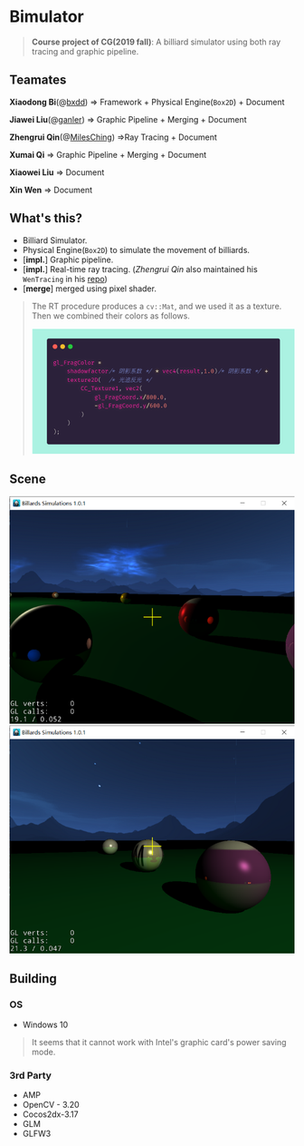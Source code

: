 # Bimulator

> **Course project of CG(2019 fall)**: A billiard simulator using both ray tracing and graphic pipeline.

## Teamates

**Xiaodong Bi**(@[bxdd](https://github.com/bxdd)) => Framework + Physical Engine(`Box2D`) + Document

**Jiawei Liu**(@[ganler](https://github.com/ganler)) => Graphic Pipeline + Merging + Document

**Zhengrui Qin**(@[MilesChing](https://github.com/MilesChing)) =>Ray Tracing + Document

**Xumai Qi** => Graphic Pipeline + Merging + Document

**Xiaowei Liu** => Document

**Xin Wen** => Document

## What's this?

- Billiard Simulator.
- Physical Engine(`Box2D`) to simulate the movement of billiards.
- [**impl.**] Graphic pipeline.
- [**impl.**] Real-time ray tracing. (*Zhengrui Qin* also maintained his `WenTracing` in his [repo](https://github.com/MilesChing/WenTracing))
- [**merge**] merged using pixel shader. 

> The RT procedure produces a `cv::Mat`, and we used it as a texture. Then we combined their colors as follows.
>
> <img src="img/tech1.png" alt="tech1" style="zoom:60%;" />

## Scene

<img src="img/img1.png" style="zoom:70%;" />

<img src="img/img2.png" style="zoom:70%;" />

## Building

### OS

- Windows 10

> It seems that it cannot work with Intel's graphic card's power saving mode.

### 3rd Party

- AMP
- OpenCV - 3.20
- Cocos2dx-3.17  
- GLM
- GLFW3